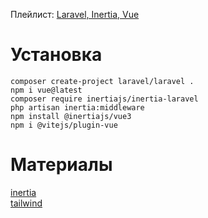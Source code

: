 Плейлист: [Laravel, Inertia, Vue](https://www.youtube.com/playlist?list=PL38wFHH4qYZXCW2rlBLNdHi5cv-v_qlXO)  

# Установка  
``
composer create-project laravel/laravel .  
``  
``
npm i vue@latest
``  
``
composer require inertiajs/inertia-laravel  
``  
``
php artisan inertia:middleware  
``  
``
npm install @inertiajs/vue3
``    
``
npm i @vitejs/plugin-vue
``  

# Материалы  

[inertia](https://inertiajs.com/)  
[tailwind](https://tailwindcss.com/docs/installation/framework-guides/laravel/vite)  

